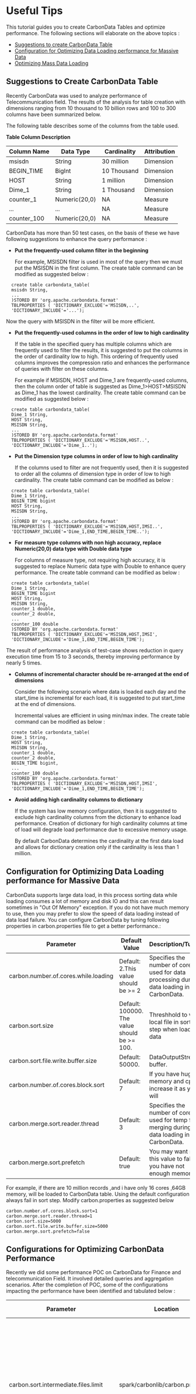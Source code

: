 <!--
    Licensed to the Apache Software Foundation (ASF) under one
    or more contributor license agreements.  See the NOTICE file
    distributed with this work for additional information
    regarding copyright ownership.  The ASF licenses this file
    to you under the Apache License, Version 2.0 (the
    "License"); you may not use this file except in compliance
    with the License.  You may obtain a copy of the License at

      http://www.apache.org/licenses/LICENSE-2.0

    Unless required by applicable law or agreed to in writing,
    software distributed under the License is distributed on an
    "AS IS" BASIS, WITHOUT WARRANTIES OR CONDITIONS OF ANY
    KIND, either express or implied.  See the License for the
    specific language governing permissions and limitations
    under the License.
-->

# Useful Tips
This tutorial guides you to create CarbonData Tables and optimize performance.
The following sections will elaborate on the above topics :

* [Suggestions to create CarbonData Table](#suggestions-to-create-carbondata-table)
* [Configuration for Optimizing Data Loading performance for Massive Data](#configuration-for-optimizing-data-loading-performance-for-massive-data)
* [Optimizing Mass Data Loading](#optimizing-mass-data-loading)


## Suggestions to Create CarbonData Table

Recently CarbonData was used to analyze performance of Telecommunication field.
The results of the analysis for table creation with dimensions ranging from
10 thousand to 10 billion rows and 100 to 300 columns have been summarized below.

The following table describes some of the columns from the table used.


**Table Column Description**

| Column Name | Data Type     | Cardinality | Attribution |
|-------------|---------------|-------------|-------------|
| msisdn      | String        | 30 million  | Dimension   |
| BEGIN_TIME  | BigInt        | 10 Thousand | Dimension   |
| HOST        | String        | 1 million   | Dimension   |
| Dime_1      | String        | 1 Thousand  | Dimension   |
| counter_1   | Numeric(20,0) | NA          | Measure     |
| ...         | ...           | NA          | Measure     |
| counter_100 | Numeric(20,0) | NA          | Measure     |

CarbonData has more than 50 test cases, on the basis of these we have following suggestions to enhance the query performance :



* **Put the frequently-used column filter in the beginning**

  For example, MSISDN filter is used in most of the query then we must put the MSISDN in the first column.
The create table command can be modified as suggested below :

```
  create table carbondata_table(
  msisdn String,
  ...
  )STORED BY 'org.apache.carbondata.format'
  TBLPROPERTIES ( 'DICTIONARY_EXCLUDE'='MSISDN,..',
  'DICTIONARY_INCLUDE'='...');
```

  Now the query with MSISDN in the filter will be more efficient.


* **Put the frequently-used columns in the order of low to high cardinality**

  If the table in the specified query has multiple columns which are frequently used to filter the results, it is suggested to put
  the columns in the order of cardinality low to high. This ordering of frequently used columns improves the compression ratio and
  enhances the performance of queries with filter on these columns.

  For example if MSISDN, HOST and Dime_1 are frequently-used columns, then the column order of table is suggested as
  Dime_1>HOST>MSISDN as Dime_1 has the lowest cardinality.
  The create table command can be modified as suggested below :

```
  create table carbondata_table(
  Dime_1 String,
  HOST String,
  MSISDN String,
  ...
  )STORED BY 'org.apache.carbondata.format'
  TBLPROPERTIES ( 'DICTIONARY_EXCLUDE'='MSISDN,HOST..',
  'DICTIONARY_INCLUDE'='Dime_1..');
```


* **Put the Dimension type columns in order of low to high cardinality**

  If the columns used to filter are not frequently used, then it is suggested to order all the columns of dimension type in order of low to high cardinality.
The create table command can be modified as below :

```
  create table carbondata_table(
  Dime_1 String,
  BEGIN_TIME bigint
  HOST String,
  MSISDN String,
  ...
  )STORED BY 'org.apache.carbondata.format'
  TBLPROPERTIES ( 'DICTIONARY_EXCLUDE'='MSISDN,HOST,IMSI..',
  'DICTIONARY_INCLUDE'='Dime_1,END_TIME,BEGIN_TIME..');
```


* **For measure type columns with non high accuracy, replace Numeric(20,0) data type with Double data type**

  For columns of measure type, not requiring high accuracy, it is suggested to replace Numeric data type with Double to enhance
query performance. The create table command can be modified as below :

```
  create table carbondata_table(
  Dime_1 String,
  BEGIN_TIME bigint
  HOST String,
  MSISDN String,
  counter_1 double,
  counter_2 double,
  ...
  counter_100 double
  )STORED BY 'org.apache.carbondata.format'
  TBLPROPERTIES ( 'DICTIONARY_EXCLUDE'='MSISDN,HOST,IMSI',
  'DICTIONARY_INCLUDE'='Dime_1,END_TIME,BEGIN_TIME');
```
  The result of performance analysis of test-case shows reduction in query execution time from 15 to 3 seconds, thereby improving performance by nearly 5 times.


* **Columns of incremental character should be re-arranged at the end of dimensions**

  Consider the following scenario where data is loaded each day and the start_time is incremental for each load, it is
suggested to put start_time at the end of dimensions.

  Incremental values are efficient in using min/max index. The create table command can be modified as below :

```
  create table carbondata_table(
  Dime_1 String,
  HOST String,
  MSISDN String,
  counter_1 double,
  counter_2 double,
  BEGIN_TIME bigint,
  ...
  counter_100 double
  )STORED BY 'org.apache.carbondata.format'
  TBLPROPERTIES ( 'DICTIONARY_EXCLUDE'='MSISDN,HOST,IMSI',
  'DICTIONARY_INCLUDE'='Dime_1,END_TIME,BEGIN_TIME');
```


* **Avoid adding high cardinality columns to dictionary**

  If the system has low memory configuration, then it is suggested to exclude high cardinality columns from the dictionary to
enhance load performance. Creation of  dictionary for high cardinality columns at time of load will degrade load performance due to
excessive memory usage.

  By default CarbonData determines the cardinality at the first data load and allows for dictionary creation only if the cardinality is less than
1 million.



## Configuration for Optimizing Data Loading performance for Massive Data


 CarbonData supports large data load, in this process sorting data while loading consumes a lot of memory and disk IO and
 this can result sometimes in "Out Of Memory" exception.
 If you do not have much memory to use, then you may prefer to slow the speed of data loading instead of data load failure.
 You can configure CarbonData by tuning following properties in carbon.properties file to get a better performance.:

| Parameter | Default Value | Description/Tuning |
|-----------|-------------|--------|
|carbon.number.of.cores.while.loading|Default: 2.This value should be >= 2|Specifies the number of cores used for data processing during data loading in CarbonData. |
|carbon.sort.size|Default: 100000. The value should be >= 100.|Threshhold to write local file in sort step when loading data|
|carbon.sort.file.write.buffer.size|Default:  50000.|DataOutputStream buffer. |
|carbon.number.of.cores.block.sort|Default: 7 | If you have huge memory and cpus, increase it as you will|
|carbon.merge.sort.reader.thread|Default: 3 |Specifies the number of cores used for temp file merging during data loading in CarbonData.|
|carbon.merge.sort.prefetch|Default: true | You may want set this value to false if you have not enough memory|


For example, if there are  10 million records ,and i have only 16 cores ,64GB memory, will be loaded to CarbonData table.
Using the default configuration  always fail in sort step. Modify carbon.properties as suggested below


```
carbon.number.of.cores.block.sort=1
carbon.merge.sort.reader.thread=1
carbon.sort.size=5000
carbon.sort.file.write.buffer.size=5000
carbon.merge.sort.prefetch=false
```

## Configurations for Optimizing CarbonData Performance

Recently we did some performance POC on CarbonData for Finance and telecommunication Field. It involved detailed queries and aggregation
scenarios. After the completion of POC, some of the configurations impacting the performance have been identified and tabulated below :

| Parameter | Location | Used For  | Description | Tuning |
|----------------------------------------------|-----------------------------------|---------------------------|----------------------------------------------------------------------------------------------------------------------------------------------------------------------------------|------------------------------------------------------------------------------------------------------------------------------------------------------------------------------------------------------------------------------------------------------------------------------------------------------------------------------------------------------------------------------------------------------------------------------------------------------------------------------------------------------------------------------------------------------------------------------------------------------------------------------------------------|
| carbon.sort.intermediate.files.limit | spark/carbonlib/carbon.properties | Data loading | During the loading of data, local temp is used to sort the data. This number specifies the minimum number of intermediate files after which the  merge sort has to be initiated. | Increasing the parameter to a higher value will improve the load performance. For example, when we increase the value from 20 to 100, it increases the data load performance from 35MB/S to more than 50MB/S. Higher values of this parameter consumes  more memory during the load. |
| carbon.number.of.cores.while.loading | spark/carbonlib/carbon.properties | Data loading | Specifies the number of cores used for data processing during data loading in CarbonData. | If you have more number of CPUs, then you can increase the number of CPUs, which will increase the performance. For example if we increase the value from 2 to 4 then the CSV reading performance can increase about 1 times |
| carbon.compaction.level.threshold | spark/carbonlib/carbon.properties | Data loading and Querying | For minor compaction, specifies the number of segments to be merged in stage 1 and number of compacted segments to be merged in stage 2. | Each CarbonData load will create one segment, if every load is small in size it will generate many small file over a period of time impacting the query performance. Configuring this parameter will merge the small segment to one big segment which will sort the data and improve the performance. For Example in one telecommunication scenario, the performance improves about 2 times after minor compaction. |
| spark.sql.shuffle.partitions | spark/con/spark-defaults.conf | Querying | The number of task started when spark shuffle. | The value can be 1 to 2 times as much as the executor cores. In an aggregation scenario, reducing the number from 200 to 32 reduced the query time from 17 to 9 seconds. |
| num-executors/executor-cores/executor-memory | spark/con/spark-defaults.conf | Querying | The number of executors, CPU cores, and memory used for CarbonData query. | In the bank scenario, we provide the 4 CPUs cores and 15 GB for each executor which can get good performance. This 2 value does not mean more the better. It needs to be configured properly in case of limited resources. For example, In the bank scenario, it has enough CPU 32 cores each node but less memory 64 GB each node. So we cannot give more CPU but less memory. For example, when 4 cores and 12GB for each executor. It sometimes happens GC during the query which impact the query performance very much from the 3 second to more than 15 seconds. In this scenario need to increase the memory or decrease the CPU cores. |
| carbon.detail.batch.size | spark/carbonlib/carbon.properties | Data loading | The buffer size to store records, returned from the block scan. | In limit scenario this parameter is very important. For example your query limit is 1000. But if we set this value to 3000 that means we get 3000 records from scan but spark will only take 1000 rows. So the 2000 remaining are useless. In one Finance test case after we set it to 100, in the limit 1000 scenario the performance increase about 2 times in comparison to if we set this value to 12000. |
| carbon.use.local.dir | spark/carbonlib/carbon.properties | Data loading | Whether use YARN local directories for multi-table load disk load balance | If this is set it to true CarbonData will use YARN local directories for multi-table load disk load balance, that will improve the data load performance. |

Note: If your CarbonData instance is provided only for query, you may specify the conf 'spark.speculation=true' which is conf
 in spark.
